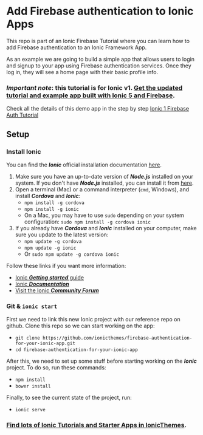 # Add Firebase authentication to Ionic Apps
This repo is part of an Ionic Firebase Tutorial where you can learn how to add Firebase authentication to an Ionic Framework App.

As an example we are going to build a simple app that allows users to login and signup to your app using Firebase authentication services. Once they log in, they will see a home page with their basic profile info.

### *Important note*: this tutorial is for Ionic v1. [Get the updated tutorial and example app built with Ionic 5 and Firebase](https://ionicthemes.com/tutorials/about/firebase-authentication-in-ionic-framework-apps). 

Check all the details of this demo app in the step by step [Ionic 1 Firebase Auth Tutorial](https://ionicthemes.com/tutorials/about/add-firebase-authentication-to-your-ionic-app)

## Setup

### Install Ionic
You can find the **_Ionic_** official installation documentation [here](http://ionicframework.com/docs/guide/installation.html).

1. Make sure you have an up-to-date version of **_Node.js_** installed on your system. If you don't have **_Node.js_** installed, you can install it from [here](http://nodejs.org/).
2. Open a terminal (Mac) or a command interpreter (`cmd`, Windows), and install **_Cordova_** and **_Ionic_**:
	- `npm install -g cordova`
	- `npm install -g ionic`
	- On a Mac, you may have to use `sudo` depending on your system configuration: `sudo npm install -g cordova ionic`
3. If you already have **_Cordova_** and **_Ionic_** installed on your computer, make sure you update to the latest version:
	- `npm update -g cordova`
	- `npm update -g ionic`
	- Or `sudo npm update -g cordova ionic`

Follow these links if you want more information:
* [Ionic **_Getting started_** guide](http://ionicframework.com/getting-started)
* [Ionic **_Documentation_**](http://ionicframework.com/docs)
* [Visit the Ionic **_Community Forum_**](http://forum.ionicframework.com)

### Git & `ionic start`

First we need to link this new Ionic project with our reference repo on github. Clone this repo so we can start working on the app:
- `git clone https://github.com/ionicthemes/firebase-authentication-for-your-ionic-app.git`
- `cd firebase-authentication-for-your-ionic-app`

After this, we need to set up some stuff before starting working on the **_Ionic_** project. To do so, run these commands:
- `npm install`
- `bower install`

Finally, to see the current state of the project, run:
- `ionic serve`

### [Find lots of Ionic Tutorials and Starter Apps in IonicThemes](https://ionicthemes.com).
